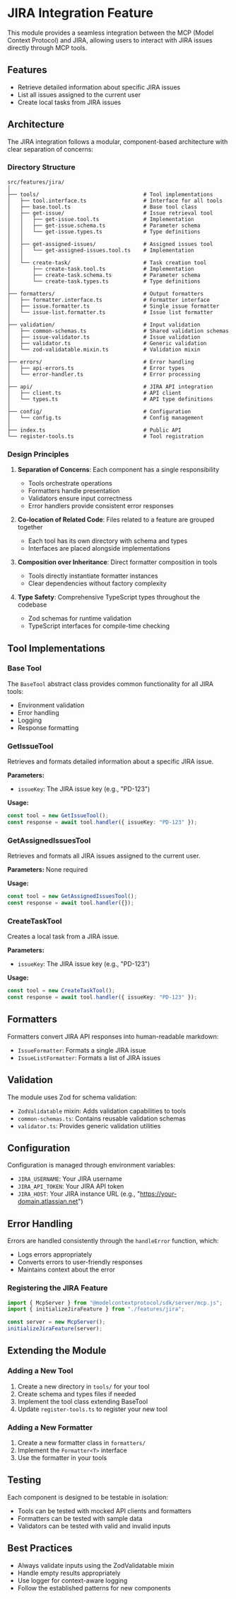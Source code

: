 # JIRA Integration Feature

This module provides a seamless integration between the MCP (Model Context Protocol) and JIRA, allowing users to interact with JIRA issues directly through MCP tools.

## Features

- Retrieve detailed information about specific JIRA issues
- List all issues assigned to the current user
- Create local tasks from JIRA issues

## Architecture

The JIRA integration follows a modular, component-based architecture with clear separation of concerns:

### Directory Structure

```
src/features/jira/
│
├── tools/                                 # Tool implementations
│   ├── tool.interface.ts                  # Interface for all tools
│   ├── base.tool.ts                       # Base tool class
│   ├── get-issue/                         # Issue retrieval tool
│   │   ├── get-issue.tool.ts              # Implementation
│   │   ├── get-issue.schema.ts            # Parameter schema
│   │   └── get-issue.types.ts             # Type definitions
│   │
│   ├── get-assigned-issues/               # Assigned issues tool
│   │   └── get-assigned-issues.tool.ts    # Implementation
│   │
│   └── create-task/                       # Task creation tool
│       ├── create-task.tool.ts            # Implementation
│       ├── create-task.schema.ts          # Parameter schema
│       └── create-task.types.ts           # Type definitions
│
├── formatters/                            # Output formatters
│   ├── formatter.interface.ts             # Formatter interface
│   ├── issue.formatter.ts                 # Single issue formatter
│   └── issue-list.formatter.ts            # Issue list formatter
│
├── validation/                            # Input validation
│   ├── common-schemas.ts                  # Shared validation schemas
│   ├── issue-validator.ts                 # Issue validation
│   ├── validator.ts                       # Generic validation
│   └── zod-validatable.mixin.ts           # Validation mixin
│
├── errors/                                # Error handling
│   ├── api-errors.ts                      # Error types
│   └── error-handler.ts                   # Error processing
│
├── api/                                   # JIRA API integration
│   ├── client.ts                          # API client
│   └── types.ts                           # API type definitions
│
├── config/                                # Configuration
│   └── config.ts                          # Config management
│
├── index.ts                               # Public API
└── register-tools.ts                      # Tool registration
```

### Design Principles

1. **Separation of Concerns**: Each component has a single responsibility

   - Tools orchestrate operations
   - Formatters handle presentation
   - Validators ensure input correctness
   - Error handlers provide consistent error responses

2. **Co-location of Related Code**: Files related to a feature are grouped together

   - Each tool has its own directory with schema and types
   - Interfaces are placed alongside implementations

3. **Composition over Inheritance**: Direct formatter composition in tools

   - Tools directly instantiate formatter instances
   - Clear dependencies without factory complexity

4. **Type Safety**: Comprehensive TypeScript types throughout the codebase
   - Zod schemas for runtime validation
   - TypeScript interfaces for compile-time checking

## Tool Implementations

### Base Tool

The `BaseTool` abstract class provides common functionality for all JIRA tools:

- Environment validation
- Error handling
- Logging
- Response formatting

### GetIssueTool

Retrieves and formats detailed information about a specific JIRA issue.

**Parameters:**

- `issueKey`: The JIRA issue key (e.g., "PD-123")

**Usage:**

```typescript
const tool = new GetIssueTool();
const response = await tool.handler({ issueKey: "PD-123" });
```

### GetAssignedIssuesTool

Retrieves and formats all JIRA issues assigned to the current user.

**Parameters:** None required

**Usage:**

```typescript
const tool = new GetAssignedIssuesTool();
const response = await tool.handler({});
```

### CreateTaskTool

Creates a local task from a JIRA issue.

**Parameters:**

- `issueKey`: The JIRA issue key (e.g., "PD-123")

**Usage:**

```typescript
const tool = new CreateTaskTool();
const response = await tool.handler({ issueKey: "PD-123" });
```

## Formatters

Formatters convert JIRA API responses into human-readable markdown:

- `IssueFormatter`: Formats a single JIRA issue
- `IssueListFormatter`: Formats a list of JIRA issues

## Validation

The module uses Zod for schema validation:

- `ZodValidatable` mixin: Adds validation capabilities to tools
- `common-schemas.ts`: Contains reusable validation schemas
- `validator.ts`: Provides generic validation utilities

## Configuration

Configuration is managed through environment variables:

- `JIRA_USERNAME`: Your JIRA username
- `JIRA_API_TOKEN`: Your JIRA API token
- `JIRA_HOST`: Your JIRA instance URL (e.g., "https://your-domain.atlassian.net")

## Error Handling

Errors are handled consistently through the `handleError` function, which:

- Logs errors appropriately
- Converts errors to user-friendly responses
- Maintains context about the error

### Registering the JIRA Feature

```typescript
import { McpServer } from "@modelcontextprotocol/sdk/server/mcp.js";
import { initializeJiraFeature } from "./features/jira";

const server = new McpServer();
initializeJiraFeature(server);
```

## Extending the Module

### Adding a New Tool

1. Create a new directory in `tools/` for your tool
2. Create schema and types files if needed
3. Implement the tool class extending BaseTool
4. Update `register-tools.ts` to register your new tool

### Adding a New Formatter

1. Create a new formatter class in `formatters/`
2. Implement the `Formatter<T>` interface
3. Use the formatter in your tools

## Testing

Each component is designed to be testable in isolation:

- Tools can be tested with mocked API clients and formatters
- Formatters can be tested with sample data
- Validators can be tested with valid and invalid inputs

## Best Practices

- Always validate inputs using the ZodValidatable mixin
- Handle empty results appropriately
- Use logger for context-aware logging
- Follow the established patterns for new components

